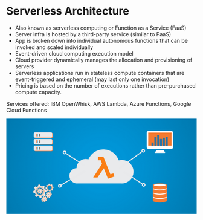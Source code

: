 # Serverless Architecture

- Also known as serverless computing or Function as a Service (FaaS)
- Server infra is hosted by a third-party service (similar to PaaS)
- App is broken down into individual autonomous functions that can be invoked and scaled individually
- Event-driven cloud computing execution model
- Cloud provider dynamically manages the allocation and provisioning of servers
- Serverless applications run in stateless compute containers that are event-triggered and ephemeral (may last only
  one invocation)
- Pricing is based on the number of executions rather than pre-purchased compute capacity.

Services offered: IBM OpenWhisk, AWS Lambda, Azure Functions, Google Cloud Functions



![Serverless Intro](.Serverless-Architecture_images/serverless-intro.png)
